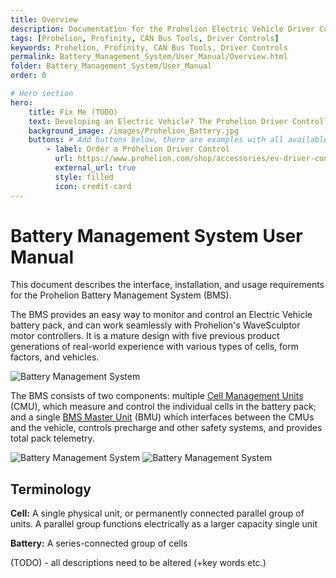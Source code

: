 ```yaml
---
title: Overview
description: Documentation for the Prohelion Electric Vehicle Driver Controls
tags: [Prohelion, Profinity, CAN Bus Tools, Driver Controls]
keywords: Prohelion, Profinity, CAN Bus Tools, Driver Controls
permalink: Battery_Management_System/User_Manual/Overview.html
folder: Battery_Management_System/User_Manual
order: 0

# Hero section
hero:
    title: Fix Me (TODO)
    text: Developing an Electric Vehicle? The Prohelion Driver Controller Unit is designed to give you a head start with an off the shelf control platform to get you driving sooner.
    background_image: /images/Prohelion_Battery.jpg
    buttons: # Add buttons below, there are examples with all available options
        - label: Order a Prohelion Driver Control
          url: https://www.prohelion.com/shop/accessories/ev-driver-controls/
          external_url: true 
          style: filled
          icon: credit-card 
---
```


# Battery Management System User Manual

This document describes the interface, installation, and usage requirements for the Prohelion Battery Management System (BMS).   

The BMS provides an easy way to monitor and control an Electric Vehicle battery pack, and can work seamlessly with Prohelion's WaveSculptor motor controllers.  It is a mature design with five previous product generations of real-world experience with various types of cells, form factors, and vehicles. 

![Battery Management System]({{site.dox.baseurl}}/images/BMS_User_Manual/Introduction_1.png)

The BMS consists of two components: multiple [Cell Management Units](Cell_Management_Unit) (CMU), which measure and control the individual cells in the battery pack; and a single [BMS Master Unit](BMS_Master_Unit) (BMU) which interfaces between the CMUs and the vehicle, controls precharge and other safety systems, and provides total pack telemetry.

![Battery Management System]({{site.dox.baseurl}}/images/BMS_User_Manual/Introduction_2.png)
![Battery Management System]({{site.dox.baseurl}}/images/BMS_User_Manual/Introduction_3.png)

## Terminology

<strong>Cell:</strong> A single physical unit, or permanently connected parallel group of units.  A parallel group functions electrically as a larger capacity single unit

<strong>Battery:</strong> A series-connected group of cells 

(TODO) - all descriptions need to be altered (+key words etc.)

